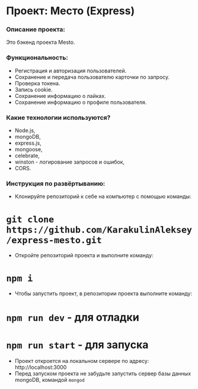 # Проект: Место (Express)

### Описание проекта:
Это бэкенд проекта Mesto.

### Функциональность:
- Регистрация и авторизация пользователей.
- Сохранение и передача пользователю карточки по запросу.
- Проверка токена.
- Запись cookie.
- Сохранение информацию о лайках.
- Сохранение информацию о профиле пользователя.

### Какие технологии используются?
- Node.js,
- mongoDB,
- express.js,
- mongoose,
- celebrate,
- winston - логирование запросов и ошибок,
- CORS.

### Инструкция по развёртыванию:
- Клонируйте репозиторий к себе на компьютер с помощью команды:
# `git clone https://github.com/KarakulinAleksey/express-mesto.git`
- Откройте репозиторий проекта и выполните команду:
# `npm i`
- Чтобы запустить проект, в репозитории проекта выполните команду:
# `npm run dev` - для отладки
# `npm run start` - для запуска
- Проект откроется на локальном сервере по адресу: http://localhost:3000
- Перед запуском проекта не забудьте запустить сервер базы данных mongoDB, командой `mongod`
